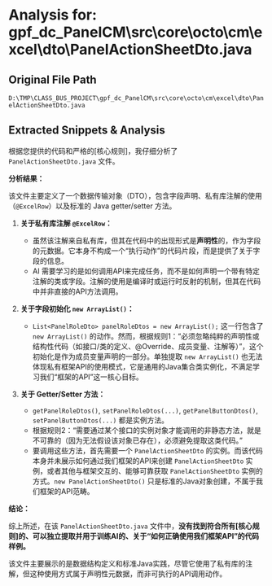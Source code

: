 # Analysis for: gpf_dc_PanelCM\src\core\octo\cm\excel\dto\PanelActionSheetDto.java

## Original File Path
`D:\TMP\CLASS_BUS_PROJECT\gpf_dc_PanelCM\src\core\octo\cm\excel\dto\PanelActionSheetDto.java`

## Extracted Snippets & Analysis
根据您提供的代码和严格的[核心规则]，我仔细分析了 `PanelActionSheetDto.java` 文件。

**分析结果：**

该文件主要定义了一个数据传输对象（DTO），包含字段声明、私有库注解的使用（`@ExcelRow`）以及标准的 Java getter/setter 方法。

1.  **关于私有库注解 `@ExcelRow`：**
    *   虽然该注解来自私有库，但其在代码中的出现形式是**声明性**的，作为字段的元数据。它本身不构成一个“执行动作”的代码片段，而是提供了关于字段的信息。
    *   AI 需要学习的是如何调用API来完成任务，而不是如何声明一个带有特定注解的类或字段。注解的使用是编译时或运行时反射的机制，但其在代码中并非直接的API方法调用。

2.  **关于字段初始化 `new ArrayList()`：**
    *   `List<PanelRoleDto> panelRoleDtos = new ArrayList();` 这一行包含了 `new ArrayList()` 的动作。然而，根据规则1：“必须忽略纯粹的声明性或结构性代码（如接口/类的定义、@Override、成员变量、注解等）”，这个初始化是作为成员变量声明的一部分。单独提取 `new ArrayList()` 也无法体现私有框架API的使用模式，它是通用的Java集合类实例化，不满足学习我们“框架的API”这一核心目标。

3.  **关于 Getter/Setter 方法：**
    *   `getPanelRoleDtos()`, `setPanelRoleDtos(...)`, `getPanelButtonDtos()`, `setPanelButtonDtos(...)` 都是实例方法。
    *   根据规则2：“需要通过某个接口的实例对象才能调用的非静态方法，就是不可靠的（因为无法假设该对象已存在），必须避免提取这类代码。”
    *   要调用这些方法，首先需要一个 `PanelActionSheetDto` 的实例。而该代码本身并未展示如何通过我们框架的API来创建 `PanelActionSheetDto` 实例，或者其他与框架交互的、能够可靠获取 `PanelActionSheetDto` 实例的方式。`new PanelActionSheetDto()` 只是标准的Java对象创建，不属于我们框架的API范畴。

**结论：**

综上所述，在该 `PanelActionSheetDto.java` 文件中，**没有找到符合所有[核心规则]的、可以独立提取并用于训练AI的、关于“如何正确使用我们框架API”的代码样例。**

该文件主要展示的是数据结构定义和标准Java实践，尽管它使用了私有库的注解，但这种使用方式属于声明性元数据，而非可执行的API调用动作。